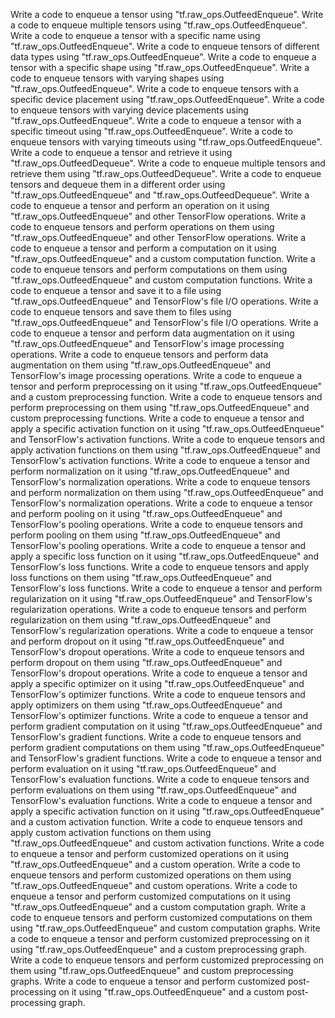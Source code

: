 Write a code to enqueue a tensor using "tf.raw_ops.OutfeedEnqueue".
Write a code to enqueue multiple tensors using "tf.raw_ops.OutfeedEnqueue".
Write a code to enqueue a tensor with a specific name using "tf.raw_ops.OutfeedEnqueue".
Write a code to enqueue tensors of different data types using "tf.raw_ops.OutfeedEnqueue".
Write a code to enqueue a tensor with a specific shape using "tf.raw_ops.OutfeedEnqueue".
Write a code to enqueue tensors with varying shapes using "tf.raw_ops.OutfeedEnqueue".
Write a code to enqueue tensors with a specific device placement using "tf.raw_ops.OutfeedEnqueue".
Write a code to enqueue tensors with varying device placements using "tf.raw_ops.OutfeedEnqueue".
Write a code to enqueue a tensor with a specific timeout using "tf.raw_ops.OutfeedEnqueue".
Write a code to enqueue tensors with varying timeouts using "tf.raw_ops.OutfeedEnqueue".
Write a code to enqueue a tensor and retrieve it using "tf.raw_ops.OutfeedDequeue".
Write a code to enqueue multiple tensors and retrieve them using "tf.raw_ops.OutfeedDequeue".
Write a code to enqueue tensors and dequeue them in a different order using "tf.raw_ops.OutfeedEnqueue" and "tf.raw_ops.OutfeedDequeue".
Write a code to enqueue a tensor and perform an operation on it using "tf.raw_ops.OutfeedEnqueue" and other TensorFlow operations.
Write a code to enqueue tensors and perform operations on them using "tf.raw_ops.OutfeedEnqueue" and other TensorFlow operations.
Write a code to enqueue a tensor and perform a computation on it using "tf.raw_ops.OutfeedEnqueue" and a custom computation function.
Write a code to enqueue tensors and perform computations on them using "tf.raw_ops.OutfeedEnqueue" and custom computation functions.
Write a code to enqueue a tensor and save it to a file using "tf.raw_ops.OutfeedEnqueue" and TensorFlow's file I/O operations.
Write a code to enqueue tensors and save them to files using "tf.raw_ops.OutfeedEnqueue" and TensorFlow's file I/O operations.
Write a code to enqueue a tensor and perform data augmentation on it using "tf.raw_ops.OutfeedEnqueue" and TensorFlow's image processing operations.
Write a code to enqueue tensors and perform data augmentation on them using "tf.raw_ops.OutfeedEnqueue" and TensorFlow's image processing operations.
Write a code to enqueue a tensor and perform preprocessing on it using "tf.raw_ops.OutfeedEnqueue" and a custom preprocessing function.
Write a code to enqueue tensors and perform preprocessing on them using "tf.raw_ops.OutfeedEnqueue" and custom preprocessing functions.
Write a code to enqueue a tensor and apply a specific activation function on it using "tf.raw_ops.OutfeedEnqueue" and TensorFlow's activation functions.
Write a code to enqueue tensors and apply activation functions on them using "tf.raw_ops.OutfeedEnqueue" and TensorFlow's activation functions.
Write a code to enqueue a tensor and perform normalization on it using "tf.raw_ops.OutfeedEnqueue" and TensorFlow's normalization operations.
Write a code to enqueue tensors and perform normalization on them using "tf.raw_ops.OutfeedEnqueue" and TensorFlow's normalization operations.
Write a code to enqueue a tensor and perform pooling on it using "tf.raw_ops.OutfeedEnqueue" and TensorFlow's pooling operations.
Write a code to enqueue tensors and perform pooling on them using "tf.raw_ops.OutfeedEnqueue" and TensorFlow's pooling operations.
Write a code to enqueue a tensor and apply a specific loss function on it using "tf.raw_ops.OutfeedEnqueue" and TensorFlow's loss functions.
Write a code to enqueue tensors and apply loss functions on them using "tf.raw_ops.OutfeedEnqueue" and TensorFlow's loss functions.
Write a code to enqueue a tensor and perform regularization on it using "tf.raw_ops.OutfeedEnqueue" and TensorFlow's regularization operations.
Write a code to enqueue tensors and perform regularization on them using "tf.raw_ops.OutfeedEnqueue" and TensorFlow's regularization operations.
Write a code to enqueue a tensor and perform dropout on it using "tf.raw_ops.OutfeedEnqueue" and TensorFlow's dropout operations.
Write a code to enqueue tensors and perform dropout on them using "tf.raw_ops.OutfeedEnqueue" and TensorFlow's dropout operations.
Write a code to enqueue a tensor and apply a specific optimizer on it using "tf.raw_ops.OutfeedEnqueue" and TensorFlow's optimizer functions.
Write a code to enqueue tensors and apply optimizers on them using "tf.raw_ops.OutfeedEnqueue" and TensorFlow's optimizer functions.
Write a code to enqueue a tensor and perform gradient computation on it using "tf.raw_ops.OutfeedEnqueue" and TensorFlow's gradient functions.
Write a code to enqueue tensors and perform gradient computations on them using "tf.raw_ops.OutfeedEnqueue" and TensorFlow's gradient functions.
Write a code to enqueue a tensor and perform evaluation on it using "tf.raw_ops.OutfeedEnqueue" and TensorFlow's evaluation functions.
Write a code to enqueue tensors and perform evaluations on them using "tf.raw_ops.OutfeedEnqueue" and TensorFlow's evaluation functions.
Write a code to enqueue a tensor and apply a specific activation function on it using "tf.raw_ops.OutfeedEnqueue" and a custom activation function.
Write a code to enqueue tensors and apply custom activation functions on them using "tf.raw_ops.OutfeedEnqueue" and custom activation functions.
Write a code to enqueue a tensor and perform customized operations on it using "tf.raw_ops.OutfeedEnqueue" and a custom operation.
Write a code to enqueue tensors and perform customized operations on them using "tf.raw_ops.OutfeedEnqueue" and custom operations.
Write a code to enqueue a tensor and perform customized computations on it using "tf.raw_ops.OutfeedEnqueue" and a custom computation graph.
Write a code to enqueue tensors and perform customized computations on them using "tf.raw_ops.OutfeedEnqueue" and custom computation graphs.
Write a code to enqueue a tensor and perform customized preprocessing on it using "tf.raw_ops.OutfeedEnqueue" and a custom preprocessing graph.
Write a code to enqueue tensors and perform customized preprocessing on them using "tf.raw_ops.OutfeedEnqueue" and custom preprocessing graphs.
Write a code to enqueue a tensor and perform customized post-processing on it using "tf.raw_ops.OutfeedEnqueue" and a custom post-processing graph.